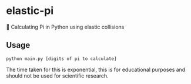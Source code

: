 # elastic-pi
🥧 Calculating Pi in Python using elastic collisions

## Usage 

```
python main.py [digits of pi to calculate]
```

The time taken for this is exponential, this is for educational purposes and should not be used for scientific research.